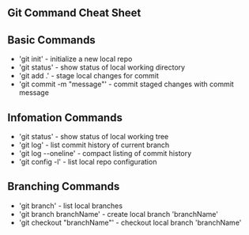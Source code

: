 ## Git Command Cheat Sheet

## Basic Commands

* 'git init' - initialize a new local repo
* 'git status' - show status of local working directory
* 'git add .' - stage local changes for commit
* 'git commit -m "message"' - commit staged changes with commit message

## Infomation Commands

* 'git status' - show status of local working tree
* 'git log' - list commit history of current branch
* 'git log --oneline' - compact listing of commit history
* 'git config -l' - list local repo configuration

## Branching Commands

* 'git branch' - list local branches
* 'git branch branchName' - create local branch 'branchName'
* 'git checkout "branchName"' - checkout local branch 'branchName'
